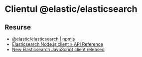 # Clientul @elastic/elasticsearch

## Resurse

- [@elastic/elasticsearch | npmjs](https://www.npmjs.com/package/@elastic/elasticsearch)
- [Elasticsearch Node.js client » API Reference](https://www.elastic.co/guide/en/elasticsearch/client/javascript-api/current/api-reference.html)
- [New Elasticsearch JavaScript client released](https://www.elastic.co/blog/new-elasticsearch-javascript-client-released)
